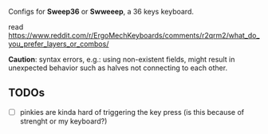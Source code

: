 Configs for **Sweep36** or **Swweeep**, a 36 keys keyboard.

read https://www.reddit.com/r/ErgoMechKeyboards/comments/r2qrm2/what_do_you_prefer_layers_or_combos/

**Caution**: syntax errors, e.g.: using non-existent fields, might result in unexpected behavior such
as halves not connecting to each other.

## TODOs

- [ ] pinkies are kinda hard of triggering the key press (is this because
      of strenght or my keyboard?)
